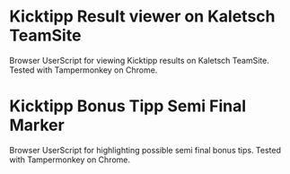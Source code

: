 # Kicktipp Result viewer on Kaletsch TeamSite
Browser UserScript for viewing Kicktipp results on Kaletsch TeamSite. Tested with Tampermonkey on Chrome.

# Kicktipp Bonus Tipp Semi Final Marker
Browser UserScript for highlighting possible semi final bonus tips. Tested with Tampermonkey on Chrome.